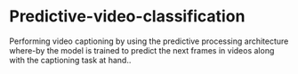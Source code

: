 # Predictive-video-classification
Performing video captioning by using the predictive processing architecture where-by the model is trained to predict the next frames in videos along with the captioning task at hand..
